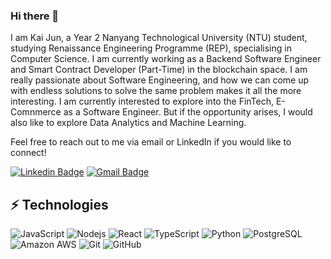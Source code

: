 ### Hi there 👋

I am Kai Jun, a Year 2 Nanyang Technological University (NTU) student, studying Renaissance Engineering Programme (REP), specialising in Computer Science.
I am currently working as a Backend Software Engineer and Smart Contract Developer (Part-Time) in the blockchain space.
I am really passionate about Software Engineering, and how we can come up with endless solutions to solve the same problem makes it all the more interesting.
I am currently interested to explore into the FinTech, E-Comnmerce as a Software Engineer. But if the opportunity arises, I would also like to explore Data Analytics and Machine Learning.

Feel free to reach out to me via email or LinkedIn if you would like to connect!

[![Linkedin Badge](https://img.shields.io/badge/-ludehsar-blue?style=flat-square&logo=Linkedin&logoColor=white&link=https://www.linkedin.com/in/ang-kai-jun-82156417b/)](https://www.linkedin.com/in/ang-kai-jun-82156417b/)
[![Gmail Badge](https://img.shields.io/badge/kaijun123@gmail.com-c14438?style=flat-square&logo=Gmail&logoColor=white&link=mailto:kaijun123@gmail.com)](mailto:mdraanik12@gmail.com)

## ⚡ Technologies

![JavaScript](https://img.shields.io/badge/-JavaScript-black?style=flat-square&logo=javascript)
![Nodejs](https://img.shields.io/badge/-Nodejs-black?style=flat-square&logo=Node.js)
![React](https://img.shields.io/badge/-React-black?style=flat-square&logo=react)
![TypeScript](https://img.shields.io/badge/-TypeScript-007ACC?style=flat-square&logo=typescript)
![Python](https://img.shields.io/badge/-Python-black?style=flat-square&logo=Python)
![PostgreSQL](https://img.shields.io/badge/-PostgreSQL-336791?style=flat-square&logo=postgresql)
![Amazon AWS](https://img.shields.io/badge/Amazon%20AWS-232F3E?style=flat-square&logo=amazon-aws)
![Git](https://img.shields.io/badge/-Git-black?style=flat-square&logo=git)
![GitHub](https://img.shields.io/badge/-GitHub-181717?style=flat-square&logo=github)



<!--
**kaijun123/kaijun123** is a ✨ _special_ ✨ repository because its `README.md` (this file) appears on your GitHub profile.

Here are some ideas to get you started:

- 🔭 I’m currently working on ...
- 🌱 I’m currently learning ...
- 👯 I’m looking to collaborate on ...
- 🤔 I’m looking for help with ...
- 💬 Ask me about ...
- 📫 How to reach me: ...
- 😄 Pronouns: ...
- ⚡ Fun fact: ...
-->
